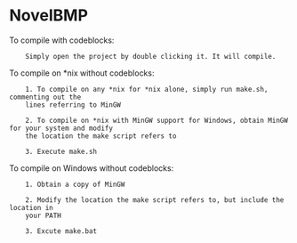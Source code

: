 # NovelBMP

To compile with codeblocks:

        Simply open the project by double clicking it. It will compile. 


To compile on *nix without codeblocks:

        1. To compile on any *nix for *nix alone, simply run make.sh, commenting out the 
        lines referring to MinGW 
        
        2. To compile on *nix with MinGW support for Windows, obtain MinGW for your system and modify
        the location the make script refers to
        
        3. Execute make.sh
        

To compile on Windows without codeblocks:

        1. Obtain a copy of MinGW
        
        2. Modify the location the make script refers to, but include the location in
        your PATH
        
        3. Excute make.bat
        
